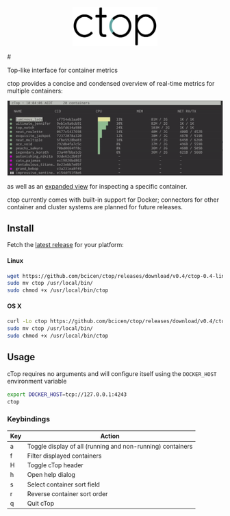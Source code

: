 <p align="center"><img width="200px" src="/_docs/img/logo.png" alt="cTop"/></p>
#

Top-like interface for container metrics

ctop provides a concise and condensed overview of real-time metrics for multiple containers:
<p align="center"><img src="_docs/img/grid.gif" alt="cTop"/></p>

as well as an [expanded view][expanded_view] for inspecting a specific container.

ctop currently comes with built-in support for Docker; connectors for other container and cluster systems are planned for future releases.

## Install

Fetch the [latest release](https://github.com/bcicen/ctop/releases) for your platform:

#### Linux

```bash
wget https://github.com/bcicen/ctop/releases/download/v0.4/ctop-0.4-linux-amd64 -O ctop
sudo mv ctop /usr/local/bin/
sudo chmod +x /usr/local/bin/ctop
```

#### OS X

```bash
curl -Lo ctop https://github.com/bcicen/ctop/releases/download/v0.4/ctop-0.4-darwin-amd64
sudo mv ctop /usr/local/bin/
sudo chmod +x /usr/local/bin/ctop
```

## Usage

cTop requires no arguments and will configure itself using the `DOCKER_HOST` environment variable
```bash
export DOCKER_HOST=tcp://127.0.0.1:4243
ctop
```

### Keybindings

Key | Action
--- | ---
a | Toggle display of all (running and non-running) containers
f | Filter displayed containers
H | Toggle cTop header
h | Open help dialog
s | Select container sort field
r | Reverse container sort order
q | Quit cTop

[expanded_view]: _docs/expanded.md
